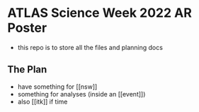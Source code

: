 # ATLAS Science Week 2022 AR Poster

- this repo is to store all the files and planning docs

## The Plan

- have something for [[nsw]] 
- something for analyses (inside an [[event]])
- also [[itk]] if time
